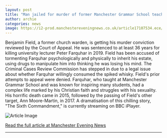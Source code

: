 ```yaml
---
layout: post
title: "Man jailed for murder of former Manchester Grammar School teacher to have conviction reviewed"
author: archie
categories: news
image: https://i2-prod.manchestereveningnews.co.uk/article17107534.ece/ALTERNATES/s1200/3_Maids-Moreton-murders.jpg
---
```

Benjamin Field, a former church warden, is getting his murder conviction reviewed by the Court of Appeal. He was sentenced to at least 36 years for killing university lecturer Peter Farquhar in 2019. Field has been accused of tormenting Farquhar psychologically and physically to inherit his estate, using drugs to manipulate him into thinking he was losing his mind. The Criminal Cases Review Commission has stepped in due to a legal issue about whether Farquhar willingly consumed the spiked whisky. Field's prior attempts to appeal were denied. Farquhar, who taught at Manchester Grammar School and was known for inspiring many students, had a complex life marked by his Christian faith and struggles with his sexuality. His horrific death came in 2015, followed by the passing of Field's other target, Ann Moore-Martin, in 2017. A dramatisation of this chilling story, "The Sixth Commandment," is currently streaming on BBC iPlayer.

![Article Image](https://i2-prod.manchestereveningnews.co.uk/article17107534.ece/ALTERNATES/s1200/3_Maids-Moreton-murders.jpg)

[Read the full article at Manchester Evening News](https://www.manchestereveningnews.co.uk/news/greater-manchester-news/benjamin-field-murder-conviction-review-32398842)

---
